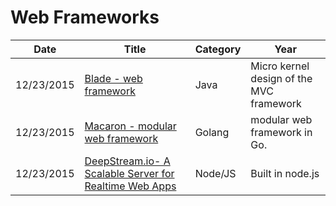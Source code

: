 #  Web Frameworks

| Date       | Title         | Category  | Year  |
| ---------- |---------------| ----------|-------|
| 12/23/2015 | [Blade - web framework](http://bladejava.com/) | Java | Micro kernel design of the MVC framework
| 12/23/2015 | [Macaron - modular web framework](https://github.com/go-macaron/) | Golang |modular web framework in Go.
| 12/23/2015 | [DeepStream.io- A Scalable Server for Realtime Web Apps](https://www.deepstream.io/) |Node/JS |Built in node.js

